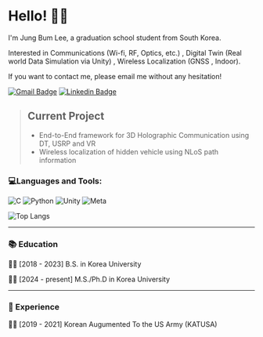 # Hello! 👋😀

I'm Jung Bum Lee, a graduation school student from South Korea.

Interested in Communications (Wi-fi, RF, Optics, etc.) , Digital Twin (Real world Data Simulation via Unity) , Wireless Localization (GNSS , Indoor).

If you want to contact me, please email me without any hesitation!

[![Gmail Badge](https://img.shields.io/badge/Gmail-d14836?style=flat-square&logo=Gmail&logoColor=white&link=mailto:snugyun01@gmail.com)](mailto:felix9698@korea.ac.kr)
[![Linkedin Badge](https://img.shields.io/badge/-LinkedIn-blue?style=flat-square&logo=Linkedin&logoColor=white&link=https://www.linkedin.com/in/jblee98/)](https://www.linkedin.com/in/jblee98/)

> ## Current Project
> - End-to-End framework for 3D Holographic Communication using DT, USRP and VR
> - Wireless localization of hidden vehicle using NLoS path information

### 💻Languages and Tools:
![C](https://img.shields.io/badge/c-%2300599C.svg?style=for-the-badge&logo=c&logoColor=white)
![Python](https://img.shields.io/badge/python-3670A0?style=for-the-badge&logo=python&logoColor=ffdd54)
![Unity](https://img.shields.io/badge/unity-%23000000.svg?style=for-the-badge&logo=unity&logoColor=white)
![Meta](https://img.shields.io/badge/Meta-%230467DF.svg?style=for-the-badge&logo=Meta&logoColor=white)

![Top Langs](https://github-readme-stats.vercel.app/api/top-langs/?username=felix9698&layout=compact)

---
### 📚 Education
👨‍🎓 [2018 - 2023] B.S. in Korea University

👨‍🎓 [2024 - present] M.S./Ph.D in Korea University

---
### 💼 Experience
💂‍♂️ [2019 - 2021] Korean Augumented To the US Army (KATUSA)
